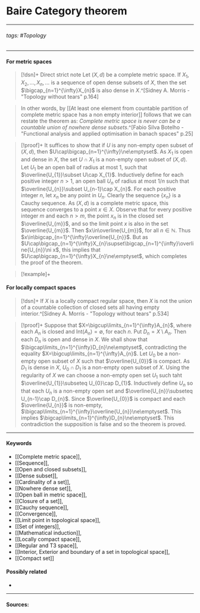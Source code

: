# Baire Category theorem
***
###### tags: #Topology 
***
#### For metric spaces
>[!dsn]+ Direct strict note
>Let $(X,d)$ be a complete metric space. If $X_{1},X_{2},\dots,X_{n},\dots$ is a sequence of open dense subsets of $X$, then the set $\bigcap_{n=1}^{\infty}X_{n}$ is also dense in $X$.^[Sidney A. Morris - "Topology without tears" p.164]

>In other words, by [[At least one element from countable partition of complete metric space has a non empty interior]] follows that we can restate the theorem as: *Complete metric space is never can be a countable union of nowhere dense subsets*.^[Fabio Silva Botelho - "Functional analysis and applied optimisation in banach spaces" p.25]

>[!proof]+
>It suffices to show that if $U$ is any non-empty open subset of $(X,d)$, then $U\cap\bigcap_{n=1}^{\infty}\ne\emptyset$.
>As $X_{1}$ is open and dense in $X$, the set $U\cap X_{1}$ is a non-empty open subset of $(X,d)$. Let $U_{1}$ be an open ball of radius at most $1$, such that $\overline{U_{1}}\subset U\cap X_{1}$.
>Inductively define for each positive integer $n>1$, an open ball $U_{n}$ of radius at most $1/n$ such that $\overline{U_{n}}\subset U_{n-1}\cap X_{n}$.
>For each positive integer $n$, let $x_{n}$ be any point in $U_{n}$. Clearly the sequence $\{x_{n}\}$ is a Cauchy sequence. As $(X,d)$ is a complete metric space, this sequence converges to a point $x\in X$.
>Observe that for every positive integer $m$ and each $n>m$, the point $x_{n}$ is in the closed set $\overline{U_{m}}$, and so the limit point $x$ is also in the set $\overline{U_{m}}$.
>Then $x\in\overline{U_{m}}$, for all $n\in\mathbb{N}$. Thus $x\in\bigcap_{n=1}^{\infty}\overline{U_{n}}$.
>But as $U\cap\bigcap_{n=1}^{\infty}X_{n}\supset\bigcap_{n=1}^{\infty}\overline{U_{n}}\ni x$, this implies that $U\cap\bigcap_{n=1}^{\infty}X_{n}\ne\emptyset$, which completes the proof of the theorem.

>[!example]+ 
>

#### For locally compact spaces
>[!dsn]+
>If $X$ is a locally compact regular space, then $X$ is not the union of a countable collection of closed sets all having empty interior.^[Sidney A. Morris - "Topology without tears" p.534]

>[!proof]+
>Suppose that $X=\bigcup\limits_{n=1}^{\infty}A_{n}$, where each $A_{n}$ is closed and $\text{Int}(A_{n})=\emptyset$, for each $n$. Put $D_{n}=X\setminus A_{n}$. Then each $D_{n}$ is open and dense in $X$. We shall show that $\bigcap\limits_{n=1}^{\infty}D_{n}\ne\emptyset$, contradicting the equality $X=\bigcup\limits_{n=1}^{\infty}A_{n}$.
>Let $U_{0}$ be a non-empty open subset of $X$ such that $\overline{U_{0}}$ is compact. As $D_{1}$ is dense in $X$, $U_{0}\cap D_{1}$ is a non-empty open subset of $X$. Using the regularity of $X$ we can choose a non-empty open set $U_{1}$ such taht $\overline{U_{1}}\subseteq U_{0}\cap D_{1}$. Inductively define $U_{n}$ so that each $U_{n}$ is a non-empty open set and $\overline{U_{n}}\subseteq U_{n-1}\cap D_{n}$. Since $\overline{U_{0}}$ is compact and each $\overline{U_{n}}$ is non-empty, $\bigcap\limits_{n=1}^{\infty}\overline{U_{n}}\ne\emptyset$. This implies $\bigcap\limits_{n=1}^{\infty}D_{n}\ne\emptyset$. This contradiction the supposition is false and so the theorem is proved.
***
#### Keywords
- [[Complete metric space]],
- [[Sequence]],
- [[Open and closed subsets]],
- [[Dense subset]],
- [[Cardinality of a set]],
- [[Nowhere dense set]],
- [[Open ball in metric space]],
- [[Closure of a set]],
- [[Cauchy sequence]],
- [[Convergence]],
- [[Limit point in topological space]],
- [[Set of integers]],
- [[Mathematical induction]],
- [[Locally compact space]],
- [[Regular and T3 space]],
- [[Interior, Exterior and boundary of a set in topological space]],
- [[Compact set]]
#### Possibly related
- 
***
#### Sources: